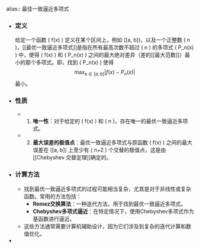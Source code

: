 alias:: 最佳一致逼近多项式

- ### 定义
  给定一个函数 \( f(x) \) 定义在某个区间上，例如 \([a, b]\)，以及一个正整数 \( n \)，[[最优一致逼近多项式]]是指在所有最高次数不超过 \( n \) 的多项式 \( P_n(x) \) 中，使得 \( f(x) \) 和 \( P_n(x) \) 之间的最大绝对差异（差的[[最大范数]]）最小的那个多项式。即，找到 \( P_n(x) \) 使得
  $$ \max_{x \in [a, b]} |f(x) - P_n(x)| $$
  最小。
- ### 性质
	- 1. **唯一性**：对于给定的 \( f(x) \) 和 \( n \)，存在唯一的最优一致逼近多项式。
	- 2. **最大误差的极值点**：最优一致逼近多项式与原函数 \( f(x) \) 之间的最大误差在 \([a, b]\) 上至少有 \( n+2 \) 个交替的极值点，这是由[[Chebyshev 交替定理]]确定的。
- ### 计算方法
	- 找到最优一致逼近多项式的过程可能相当复杂，尤其是对于非线性或复杂函数。常用的方法包括：
		- **Remez交换算法**：一种迭代方法，用于找到最优一致逼近多项式。
		- **Chebyshev多项式逼近**：在特定情况下，使用Chebyshev多项式作为基函数进行逼近。
	- 这些方法通常需要计算机辅助设计，因为它们涉及到复杂的迭代计算和数值优化。
-